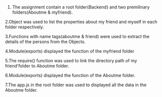 1. The assignment contain a root folder{Backend} and two premilinary folders(Aboutme & myfriend).

2.Object was used to list the properties about my friend and myself in each folder respectively.

3.Functions with name tags(aboutme & friend) were used to extract the details of the persons from the Objects.

4.Module(exports) displayed the function of the myfriend folder

5.The require() function was used to link the directory path of my friend'folder to Aboutme folder.

6.Module(exports) displayed the function of the Aboutme folder.

7.The app.js in the root folder was used to displayed all the data in the Aboutme folder.


